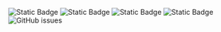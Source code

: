 ![Static Badge](https://img.shields.io/badge/blacklists-60-000000) ![Static Badge](https://img.shields.io/badge/blacklisted-2842475-cc0000) ![Static Badge](https://img.shields.io/badge/whitelisted-2242-00CC00) ![Static Badge](https://img.shields.io/badge/streaming_blacklist-28106-000000) ![GitHub issues](https://img.shields.io/github/issues/fabriziosalmi/blacklists)
